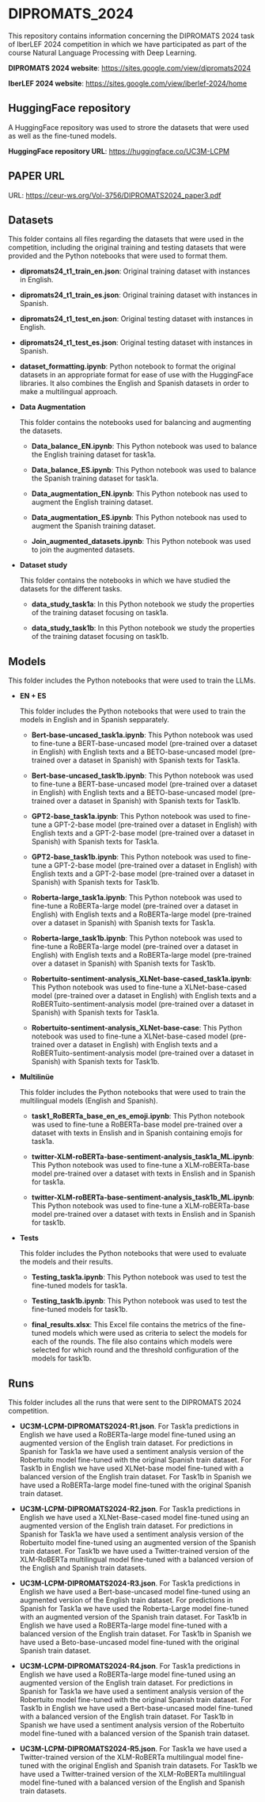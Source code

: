 # DIPROMATS_2024
This repository contains information concerning the DIPROMATS 2024 task of IberLEF 2024 competition in which we have participated as part of the course Natural Language Processing with Deep Learning.

**DIPROMATS 2024 website**: https://sites.google.com/view/dipromats2024

**IberLEF 2024 website**: https://sites.google.com/view/iberlef-2024/home

## HuggingFace repository
A HuggingFace repository was used to strore the datasets that were used as well as the fine-tuned models. 

**HuggingFace repository URL**: https://huggingface.co/UC3M-LCPM

## **PAPER URL**
URL: https://ceur-ws.org/Vol-3756/DIPROMATS2024_paper3.pdf

## Datasets
This folder contains all files regarding the datasets that were used in the competition, including the original training and testing datasets that were provided and the Python notebooks that were used to format them.

- **dipromats24_t1_train_en.json**: Original training dataset with instances in English.
  
- **dipromats24_t1_train_es.json**: Original training dataset with instances in Spanish.
  
- **dipromats24_t1_test_en.json**: Original testing dataset with instances in English.
  
- **dipromats24_t1_test_es.json**: Original testing dataset with instances in Spanish.

- **dataset_formatting.ipynb**: Python notebook to format the original datasets in an appropriate format for ease of use with the HuggingFace libraries. It also combines the English and Spanish datasets in order to make a multilingual approach.

- **Data Augmentation**

  This folder contains the notebooks used for balancing and augmenting the datasets.
  - **Data_balance_EN.ipynb**: This Python notebook was used to balance the English training dataset for task1a.
    
  - **Data_balance_ES.ipynb**: This Python notebook was used to balance the Spanish training dataset for task1a.
    
  - **Data_augmentation_EN.ipynb**: This Python notebook nas used to augment the English training dataset.
    
  - **Data_augmentation_ES.ipynb**: This Python notebook nas used to augment the Spanish training dataset.
    
  - **Join_augmented_datasets.ipynb**: This Python notebook was used to join the augmented datasets.

- **Dataset study**

  This folder contains the notebooks in which we have studied the datasets for the different tasks.
  - **data_study_task1a**: In this Python notebook we study the properties of the training dataset focusing on task1a.
    
  - **data_study_task1b**: In this Python notebook we study the properties of the training dataset focusing on task1b. 

## Models
This folder includes the Python notebooks that were used to train the LLMs.

- **EN + ES**

  This folder includes the Python notebooks that were used to train the models in English and in Spanish sepparately.
  
  - **Bert-base-uncased_task1a.ipynb**: This Python notebook was used to fine-tune a BERT-base-uncased model (pre-trained over a dataset in English) with English texts and a BETO-base-uncased model (pre-trained over a dataset in Spanish) with Spanish texts for Task1a.
    
  - **Bert-base-uncased_task1b.ipynb**: This Python notebook was used to fine-tune a BERT-base-uncased model (pre-trained over a dataset in English) with English texts and a BETO-base-uncased model (pre-trained over a dataset in Spanish) with Spanish texts for Task1b.
    
  - **GPT2-base_task1a.ipynb**: This Python notebook was used to fine-tune a GPT-2-base model (pre-trained over a dataset in English) with English texts and a GPT-2-base model (pre-trained over a dataset in Spanish) with Spanish texts for Task1a.
    
  - **GPT2-base_task1b.ipynb**: This Python notebook was used to fine-tune a GPT-2-base model (pre-trained over a dataset in English) with English texts and a GPT-2-base model (pre-trained over a dataset in Spanish) with Spanish texts for Task1b.
    
  - **Roberta-large_task1a.ipynb**: This Python notebook was used to fine-tune a RoBERTa-large model (pre-trained over a dataset in English) with English texts and a RoBERTa-large model (pre-trained over a dataset in Spanish) with Spanish texts for Task1a.
    
  - **Roberta-large_task1b.ipynb**: This Python notebook was used to fine-tune a RoBERTa-large model (pre-trained over a dataset in English) with English texts and a RoBERTa-large model (pre-trained over a dataset in Spanish) with Spanish texts for Task1b.
    
  - **Robertuito-sentiment-analysis_XLNet-base-cased_task1a.ipynb**: This Python notebook was used to fine-tune a XLNet-base-cased model (pre-trained over a dataset in English) with English texts and a RoBERTuito-sentiment-analysis model (pre-trained over a dataset in Spanish) with Spanish texts for Task1a.
    
  - **Robertuito-sentiment-analysis_XLNet-base-case**: This Python notebook was used to fine-tune a XLNet-base-cased model (pre-trained over a dataset in English) with English texts and a RoBERTuito-sentiment-analysis model (pre-trained over a dataset in Spanish) with Spanish texts for Task1b.
    
- **Multilinüe**

   This folder includes the Python notebooks that were used to train the multilingual models (English and Spanish).
  
  - **task1_RoBERTa_base_en_es_emoji.ipynb**: This Python notebook was used to fine-tune a RoBERTa-base model pre-trained over a dataset with texts in Enslish and in Spanish containing emojis for task1a.
    
  - **twitter-XLM-roBERTa-base-sentiment-analysis_task1a_ML.ipynb**: This Python notebook was used to fine-tune a XLM-roBERTa-base model pre-trained over a dataset with texts in Enslish and in Spanish for task1a.
    
  - **twitter-XLM-roBERTa-base-sentiment-analysis_task1b_ML.ipynb**: This Python notebook was used to fine-tune a XLM-roBERTa-base model pre-trained over a dataset with texts in Enslish and in Spanish for task1b.
    
- **Tests**

  This folder includes the Python notebooks that were used to evaluate the models and their results.
  
  - **Testing_task1a.ipynb**: This Python notebook was used to test the fine-tuned models for task1a.
    
  - **Testing_task1b.ipynb**: This Python notebook was used to test the fine-tuned models for task1b.
    
  - **final_results.xlsx**: This Excel file contains the metrics of the fine-tuned models which were used as criteria to select the models for each of the rounds. The file also contains which models were selected for which round and the threshold configuration of the models for task1b.
    
## Runs
This folder includes all the runs that were sent to the DIPROMATS 2024 competition.

- **UC3M-LCPM-DIPROMATS2024-R1.json**. For Task1a predictions in English we have used a RoBERTa-large model fine-tuned using an augmented version of the English train dataset. For predictions in Spanish for Task1a we have used a sentiment analysis version of the Robertuito model fine-tuned with the original Spanish train dataset. For Task1b in English we have used XLNet-base model fine-tuned with a balanced version of the English train dataset. For Task1b in Spanish we have used a RoBERTa-large model fine-tuned with the original Spanish train dataset.
  
- **UC3M-LCPM-DIPROMATS2024-R2.json**. For Task1a predictions in English we have used a XLNet-Base-cased model fine-tuned using an augmented version of the English train dataset. For predictions in Spanish for Task1a we have used a sentiment analysis version of the Robertuito model fine-tuned using an augmented version of the Spanish train dataset. For Task1b we have used a Twitter-trained version of the XLM-RoBERTa multilingual model fine-tuned with a balanced version of the English and Spanish train datasets.
  
- **UC3M-LCPM-DIPROMATS2024-R3.json**. For Task1a predictions in English we have used a Bert-base-uncased model fine-tuned using an augmented version of the English train dataset. For predictions in Spanish for Task1a we have used the Roberta-Large model fine-tuned with an augmented version of the Spanish train dataset. For Task1b in English we have used a RoBERTa-large model fine-tuned with a balanced version of the English train dataset. For Task1b in Spanish we have used a Beto-base-uncased model fine-tuned with the original Spanish train dataset.
  
- **UC3M-LCPM-DIPROMATS2024-R4.json**. For Task1a predictions in English we have used a RoBERTa-large model fine-tuned using an augmented version of the English train dataset. For predictions in Spanish for Task1a we have used a sentiment analysis version of the Robertuito model fine-tuned with the original Spanish train dataset. For Task1b in English we have used a Bert-base-uncased model fine-tuned with a balanced version of the English train dataset. For Task1b in Spanish we have used a sentiment analysis version of the Robertuito model fine-tuned with a balanced version of the Spanish train dataset.
  
- **UC3M-LCPM-DIPROMATS2024-R5.json**. For Task1a we have used a Twitter-trained version of the XLM-RoBERTa multilingual model fine-tuned with the original English and Spanish train datasets. For Task1b we have used a Twitter-trained version of the XLM-RoBERTa multilingual model fine-tuned with a balanced version of the English and Spanish train datasets.
